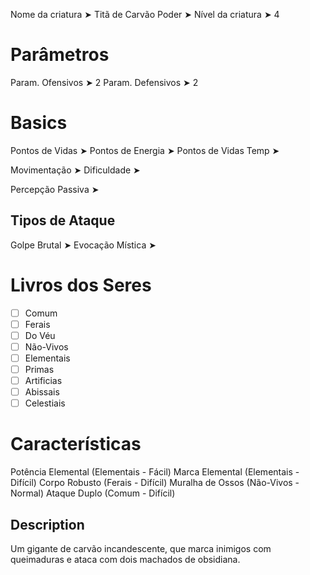 Nome da criatura ➤ Titã de Carvão
Poder ➤ 
Nível da criatura ➤ 4

# Parâmetros 
Param. Ofensivos ➤ 2
Param. Defensivos ➤ 2

# Basics
Pontos de Vidas ➤ 
Pontos de Energia ➤ 
Pontos de Vidas Temp ➤ 

Movimentação ➤ 
Dificuldade ➤ 

Percepção Passiva ➤ 

## Tipos de Ataque
Golpe Brutal ➤ 
Evocação Mística ➤ 

# Livros dos Seres
- [ ] Comum
- [ ] Ferais
- [ ] Do Véu
- [ ] Não-Vivos
- [ ] Elementais
- [ ] Primas
- [ ] Artificias
- [ ] Abissais
- [ ] Celestiais

# Características
Potência Elemental (Elementais - Fácil)
Marca Elemental (Elementais - Difícil)
Corpo Robusto (Ferais - Difícil)
Muralha de Ossos (Não-Vivos - Normal)
Ataque Duplo (Comum - Difícil)

## Description
Um gigante de carvão incandescente, que marca inimigos com queimaduras e ataca com dois machados de obsidiana.
